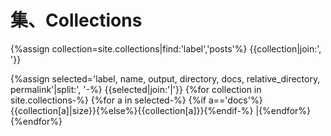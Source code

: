 # 集、Collections
{%assign collection=site.collections|find:'label','posts'%}
{{collection|join:', '}}

{%assign selected='label, name, output, directory, docs, relative_directory, permalink'|split:', '-%}
{{selected|join:'|'}}
{%for collection in site.collections-%}
{%for a in selected-%}
{%if a=='docs'%}{{collection[a]|size}}{%else%}{{collection[a]}}{%endif-%}
|{%endfor%}
{%endfor%}
